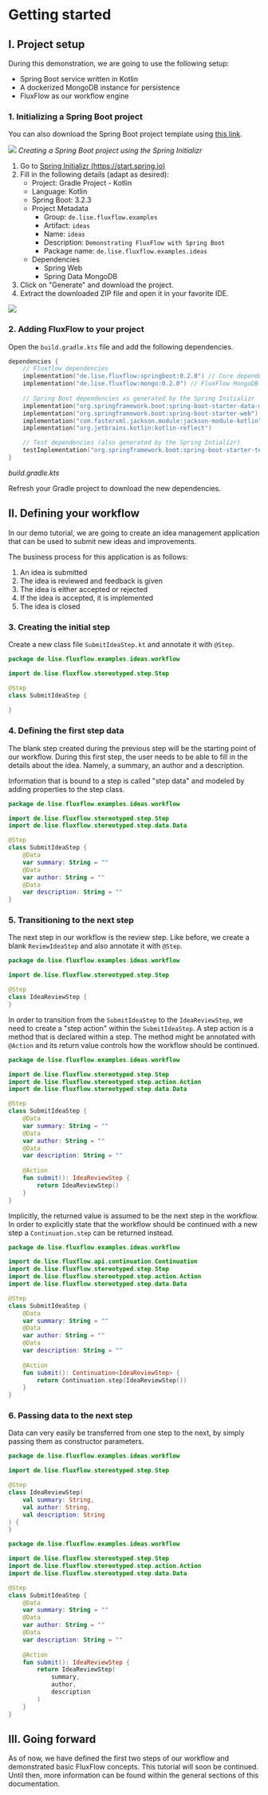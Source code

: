 # Getting started

## I. Project setup
During this demonstration, we are going to use the following setup:
- Spring Boot service written in Kotlin
- A dockerized MongoDB instance for persistence
- FluxFlow as our workflow engine

### 1. Initializing a Spring Boot project
You can also download the Spring Boot project template using [this link](https://start.spring.io/#!type=gradle-project-kotlin&language=kotlin&platformVersion=3.2.3&packaging=jar&jvmVersion=17&groupId=de.lise.fluxflow.examples&artifactId=ideas&name=ideas&description=Demonstrating%20FluxFlow%20with%20Spring%20Boot&packageName=de.lise.fluxflow.examples.ideas&dependencies=web,data-mongodb). 

![](./initializr.png)
*Creating a Spring Boot project using the Spring Initializr*

1. Go to [Spring Initializr (https://start.spring.io)](https://start.spring.io/)
2. Fill in the following details (adapt as desired):
   - Project: Gradle Project - Kotlin
   - Language: Kotlin
   - Spring Boot: 3.2.3
   - Project Metadata
     - Group: `de.lise.fluxflow.examples`
     - Artifact: `ideas`
     - Name: `ideas`
     - Description: `Demonstrating FluxFlow with Spring Boot`
     - Package name: `de.lise.fluxflow.examples.ideas`
   - Dependencies
     - Spring Web
     - Spring Data MongoDB
3. Click on "Generate" and download the project.
4. Extract the downloaded ZIP file and open it in your favorite IDE.

![](./ide_fresh.png)

### 2. Adding FluxFlow to your project
Open the `build.gradle.kts` file and add the following dependencies.

```kotlin
dependencies {
    // Fluxflow dependencies
    implementation("de.lise.fluxflow:springboot:0.2.0") // Core dependency
    implementation("de.lise.fluxflow:mongo:0.2.0") // FluxFlow MongoDB persistence support
    
    // Spring Boot dependencies as generated by the Spring Initializr
    implementation("org.springframework.boot:spring-boot-starter-data-mongodb")
    implementation("org.springframework.boot:spring-boot-starter-web")
    implementation("com.fasterxml.jackson.module:jackson-module-kotlin")
    implementation("org.jetbrains.kotlin:kotlin-reflect")

    // Test dependencies (also generated by the Spring Intializr)
    testImplementation("org.springframework.boot:spring-boot-starter-test")
}
```
*build.gradle.kts*

Refresh your Gradle project to download the new dependencies.

## II. Defining your workflow
In our demo tutorial,
we are going to create an idea management application that can be used to submit new ideas and improvements.

The business process for this application is as follows:

1. An idea is submitted
2. The idea is reviewed and feedback is given
3. The idea is either accepted or rejected
4. If the idea is accepted, it is implemented
5. The idea is closed

### 3. Creating the initial step
Create a new class file `SubmitIdeaStep.kt` and annotate it with `@Step`.

```kotlin
package de.lise.fluxflow.examples.ideas.workflow

import de.lise.fluxflow.stereotyped.step.Step

@Step
class SubmitIdeaStep {
    
}
```

### 4. Defining the first step data
The blank step created during the previous step will be the starting point of our workflow.
During this first step, the user needs to be able to fill in the details about the idea.
Namely, a summary, an author and a description.

Information that is bound to a step is called "step data" and modeled by adding properties to the step class.

```kotlin
package de.lise.fluxflow.examples.ideas.workflow

import de.lise.fluxflow.stereotyped.step.Step
import de.lise.fluxflow.stereotyped.step.data.Data

@Step
class SubmitIdeaStep {
    @Data
    var summary: String = ""
    @Data
    var author: String = ""
    @Data
    var description: String = ""
}
```

### 5. Transitioning to the next step
The next step in our workflow is the review step.
Like before, we create a blank `ReviewIdeaStep` and also annotate it with `@Step`.

```kotlin
package de.lise.fluxflow.examples.ideas.workflow

import de.lise.fluxflow.stereotyped.step.Step

@Step
class IdeaReviewStep {
}
```

In order to transition from the `SubmitIdeaStep` to the `IdeaReviewStep`, we need to create a "step action" within the `SubmitIdeaStep`.
A step action is a method that is declared within a step.
The method might be annotated with `@Action` and its return value controls how the workflow should be continued.

```kotlin
package de.lise.fluxflow.examples.ideas.workflow

import de.lise.fluxflow.stereotyped.step.Step
import de.lise.fluxflow.stereotyped.step.action.Action
import de.lise.fluxflow.stereotyped.step.data.Data

@Step
class SubmitIdeaStep {
    @Data
    var summary: String = ""
    @Data
    var author: String = ""
    @Data
    var description: String = ""
    
    @Action
    fun submit(): IdeaReviewStep {
        return IdeaReviewStep()
    }
}
```

Implicitly, the returned value is assumed to be the next step in the workflow.
In order to explicitly state
that the workflow should be continued with a new step a `Continuation.step` can be returned instead.

```kotlin
package de.lise.fluxflow.examples.ideas.workflow

import de.lise.fluxflow.api.continuation.Continuation
import de.lise.fluxflow.stereotyped.step.Step
import de.lise.fluxflow.stereotyped.step.action.Action
import de.lise.fluxflow.stereotyped.step.data.Data

@Step
class SubmitIdeaStep {
    @Data
    var summary: String = ""
    @Data
    var author: String = ""
    @Data
    var description: String = ""
    
    @Action
    fun submit(): Continuation<IdeaReviewStep> {
        return Continuation.step(IdeaReviewStep())
    }
}
```

### 6. Passing data to the next step
Data can very easily be transferred from one step to the next, by simply passing them as constructor parameters.

```kotlin
package de.lise.fluxflow.examples.ideas.workflow

import de.lise.fluxflow.stereotyped.step.Step

@Step
class IdeaReviewStep(
    val summary: String,
    val author: String,
    val description: String
) {
}
```

```kotlin
package de.lise.fluxflow.examples.ideas.workflow

import de.lise.fluxflow.stereotyped.step.Step
import de.lise.fluxflow.stereotyped.step.action.Action
import de.lise.fluxflow.stereotyped.step.data.Data

@Step
class SubmitIdeaStep {
    @Data
    var summary: String = ""
    @Data
    var author: String = ""
    @Data
    var description: String = ""
    
    @Action
    fun submit(): IdeaReviewStep {
        return IdeaReviewStep(
            summary,
            author,
            description
        )
    }
}
```

## III. Going forward
As of now, we have defined the first two steps of our workflow and demonstrated basic FluxFlow concepts.
This tutorial will soon be continued.
Until then, more information can be found within the general sections of this documentation.

